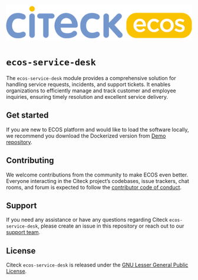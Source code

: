 ![Citeck ECOS Logo](https://raw.githubusercontent.com/Citeck/ecos-ui/develop/public/img/logo/ecos-logo.png)

# `ecos-service-desk`

The `ecos-service-desk` module provides a comprehensive solution for handling service requests, incidents, and support tickets. It enables organizations to efficiently manage and track customer and employee inquiries, ensuring timely resolution and excellent service delivery.

## Get started

If you are new to ECOS platform and would like to load the software locally, we recommend you download the Dockerized version from [Demo repository](https://github.com/Citeck/ecos-community-demo).

## Contributing

We welcome contributions from the community to make ECOS even better. Everyone interacting in the Citeck project’s codebases, issue trackers, chat rooms, and forum is expected to follow the [contributor code of conduct](https://github.com/rubygems/rubygems/blob/master/CODE_OF_CONDUCT.md).

## Support

If you need any assistance or have any questions regarding Citeck `ecos-service-desk`, please create an issue in this repository or reach out to our [support team](mailto:support@citeck.ru).

## License

Citeck `ecos-service-desk` is released under the [GNU Lesser General Public License](LICENSE).
